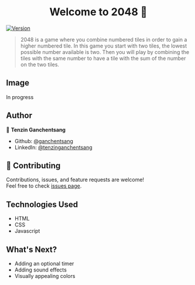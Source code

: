 <h1 align="center">Welcome to 2048 👋</h1>
<p>
  <a href="https://www.npmjs.com/package/2048" target="_blank">
    <img alt="Version" src="https://img.shields.io/npm/v/2048.svg">
  </a>
</p>

> 2048 is a game where you combine numbered tiles in order to gain a higher numbered tile. In this game you start with two tiles, the lowest possible number available is two. Then you will play by combining the tiles with the same number to have a tile with the sum of the number on the two tiles.

## Image

<italic>In progress</italic>

## Author

👤 **Tenzin Ganchentsang**

* Github: [@ganchentsang](https://github.com/ganchentsang)
* LinkedIn: [@tenzinganchentsang](https://linkedin.com/in/tenzinganchentsang)

## 🤝 Contributing

Contributions, issues, and feature requests are welcome!<br />Feel free to check [issues page](https://github.com/ganchentsang/2048/issues). 

## Technologies Used

* HTML
* CSS
* Javascript

## What's Next?

* Adding an optional timer
* Adding sound effects
* Visually appealing colors
